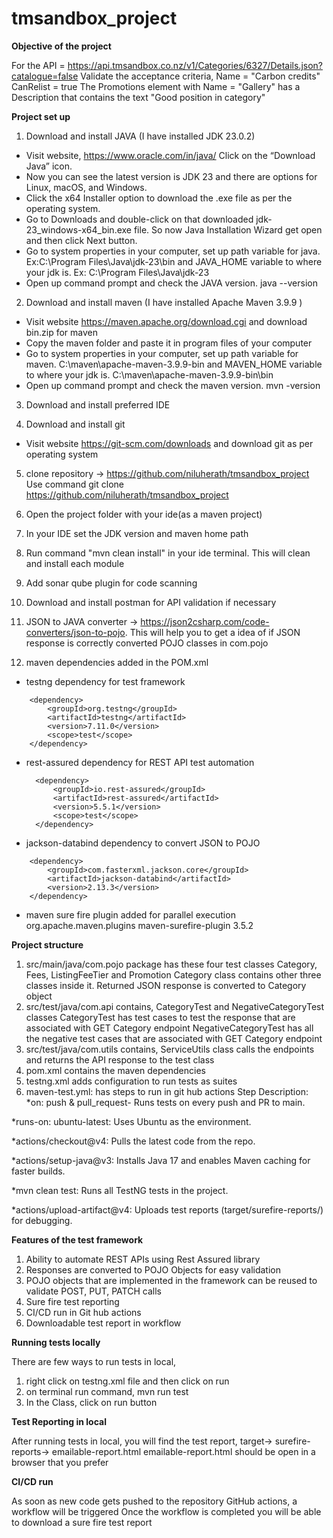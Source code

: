# tmsandbox_project

**Objective of the project**

For the API = https://api.tmsandbox.co.nz/v1/Categories/6327/Details.json?catalogue=false
Validate the acceptance criteria,
Name = "Carbon credits"
CanRelist = true
The Promotions element with Name = "Gallery" has a Description that contains the text "Good position in category"

**Project set up**

1. Download and install JAVA (I have installed JDK 23.0.2)

* Visit website, https://www.oracle.com/in/java/ Click on the “Download Java” icon.
* Now you can see the latest version is JDK 23 and there are options for Linux, macOS, and Windows.
* Click the x64 Installer option to download the .exe file as per the operating system.
* Go to Downloads and double-click on that downloaded jdk-23_windows-x64_bin.exe file. So now Java Installation Wizard
  get open and then click Next button.
* Go to system properties in your computer, set up path variable for java. Ex:C:\Program Files\Java\jdk-23\bin and
  JAVA_HOME variable to where your jdk is. Ex: C:\Program Files\Java\jdk-23
* Open up command prompt and check the JAVA version. java --version

2. Download and install maven (I have installed Apache Maven 3.9.9 )

* Visit website https://maven.apache.org/download.cgi and download bin.zip for maven
* Copy the maven folder and paste it in program files of your computer
* Go to system properties in your computer, set up path variable for maven. C:\maven\apache-maven-3.9.9-bin and
  MAVEN_HOME variable to where your jdk is. C:\maven\apache-maven-3.9.9-bin\bin
* Open up command prompt and check the maven version. mvn -version

3. Download and install preferred IDE

4. Download and install git

* Visit website https://git-scm.com/downloads and download git as per operating system

5. clone repository -> https://github.com/niluherath/tmsandbox_project
   Use command git clone https://github.com/niluherath/tmsandbox_project

6. Open the project folder with your ide(as a maven project)

7. In your IDE set the JDK version and maven home path

8. Run command "mvn clean install" in your ide terminal. This will clean and install each module

9. Add sonar qube plugin for code scanning

10. Download and install postman for API validation if necessary

11. JSON to JAVA converter -> https://json2csharp.com/code-converters/json-to-pojo. This will help you
to get a idea of if JSON response is correctly converted POJO classes in com.pojo

12. maven dependencies added in the POM.xml

* testng dependency for test framework

 <!-- https://mvnrepository.com/artifact/org.testng/testng -->

        <dependency>
            <groupId>org.testng</groupId>
            <artifactId>testng</artifactId>
            <version>7.11.0</version>
            <scope>test</scope>
        </dependency>

* rest-assured dependency for REST API test automation
   <!-- https://mvnrepository.com/artifact/io.rest-assured/rest-assured -->
        <dependency>
            <groupId>io.rest-assured</groupId>
            <artifactId>rest-assured</artifactId>
            <version>5.5.1</version>
            <scope>test</scope>
        </dependency>
* jackson-databind dependency to convert JSON to POJO

<!-- https://mvnrepository.com/artifact/com.fasterxml.jackson.core/jackson-databind -->

        <dependency>
            <groupId>com.fasterxml.jackson.core</groupId>
            <artifactId>jackson-databind</artifactId>
            <version>2.13.3</version>
        </dependency>

* maven sure fire plugin added for parallel execution
  <plugins>
  <plugin>
  <groupId>org.apache.maven.plugins</groupId>
  <artifactId>maven-surefire-plugin</artifactId>
  <version>3.5.2</version>
  </plugin>
  </plugins>

**Project structure**

1. src/main/java/com.pojo package has these four test classes
   Category, Fees, ListingFeeTier and Promotion
   Category class contains other three classes inside it.
   Returned JSON response is converted to Category object
2. src/test/java/com.api
   contains, CategoryTest and NegativeCategoryTest classes
   CategoryTest has test cases to test the response that are associated with GET Category endpoint
   NegativeCategoryTest has all the negative test cases that are associated with GET Category endpoint
3. src/test/java/com.utils
   contains, ServiceUtils class calls the endpoints and returns the API response to the test class
4. pom.xml
   contains the maven dependencies
5. testng.xml
   adds configuration to run tests as suites
6. maven-test.yml:
   has steps to run in git hub actions
   Step Description:
   *on: push & pull_request- Runs tests on every push and PR to main.

*runs-on: ubuntu-latest: Uses Ubuntu as the environment.

*actions/checkout@v4: Pulls the latest code from the repo.

*actions/setup-java@v3:    Installs Java 17 and enables Maven caching for faster builds.

*mvn clean test:    Runs all TestNG tests in the project.

*actions/upload-artifact@v4:    Uploads test reports (target/surefire-reports/) for debugging.

**Features of the test framework**
1. Ability to automate REST APIs using Rest Assured library
2. Responses are converted to POJO Objects for easy validation 
3. POJO objects that are implemented in the framework can be reused to validate POST, PUT, PATCH calls
4. Sure fire test reporting
5. CI/CD run in Git hub actions
6. Downloadable test report in workflow

**Running tests locally**

There are few ways to run tests in local,

1. right click on testng.xml file and then click on run
2. on terminal run command, mvn run test
3. In the Class, click on run button

**Test Reporting in local**

After running tests in local, you will find the test report, target-> surefire-reports-> emailable-report.html
emailable-report.html should be open in a browser that you prefer

**CI/CD run**

As soon as new code gets pushed to the repository GitHub actions, a workflow will be triggered
Once the workflow is completed you will be able to download a sure fire test report

